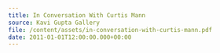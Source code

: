 ```yaml
---
title: In Conversation With Curtis Mann
source: Kavi Gupta Gallery
file: /content/assets/in-conversation-with-curtis-mann.pdf
date: 2011-01-01T12:00:00.000+00:00
---
```

